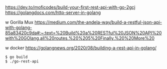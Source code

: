 

https://dev.to/moficodes/build-your-first-rest-api-with-go-2gcj 
https://golangdocs.com/http-server-in-golang

w Gorilla Mux
https://medium.com/the-andela-way/build-a-restful-json-api-with-golang-85a83420c9da#:~:text=%20Build%20a%20RESTful%20JSON%20API%20with%20GOlang,all%20routes.%20%205%20Finally.%20%20More%20

w docker 
https://golangnews.org/2020/08/building-a-rest-api-in-golang/

```
$ go build
$ ./go-rest-api
```
